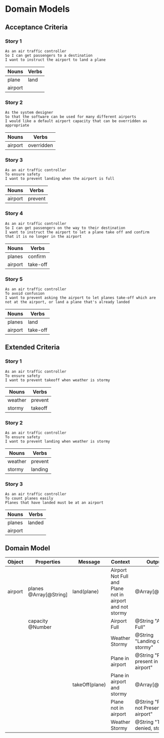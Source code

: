 # Domain Models

## Acceptance Criteria 

### Story 1 
``` 
As an air traffic controller
So I can get passengers to a destination
I want to instruct the airport to land a plane
``` 

Nouns|Verbs
---|---
plane|land
airport|

### Story 2 
```
As the system designer
So that the software can be used for many different airports
I would like a default airport capacity that can be overridden as appropriate
```

Nouns|Verbs 
---|--- 
airport|overridden 

### Story 3
```
As an air traffic controller
To ensure safety
I want to prevent landing when the airport is full
```

Nouns|Verbs 
---|---
airport|prevent 

### Story 4 

```
As an air traffic controller
So I can get passengers on the way to their destination
I want to instruct the airport to let a plane take off and confirm that it is no longer in the airport
```

Nouns|Verbs
---|---
planes|confirm
airport|take-off

### Story 5 

```
As an air traffic controller
To avoid confusion
I want to prevent asking the airport to let planes take-off which are not at the airport, or land a plane that's already landed
```
Nouns|Verbs
---|---
planes|land
airport|take-off

## Extended Criteria 

### Story 1 

```
As an air traffic controller
To ensure safety
I want to prevent takeoff when weather is stormy
```

Nouns|Verbs
---|---
weather|prevent
stormy|takeoff

### Story 2

```
As an air traffic controller
To ensure safety
I want to prevent landing when weather is stormy
```

Nouns|Verbs
---|---
weather|prevent
stormy|landing

### Story 3 
```
As an air traffic controller
To count planes easily
Planes that have landed must be at an airport
```
Nouns|Verbs
---|---
planes|landed
airport|


## Domain Model

Object|Properties|Message|Context|Output
---|---|---|---|---
airport|planes @Array[@String]|land(plane)|Airport Not Full and Plane not in airport and not stormy|@Array[@String]|
||capacity @Number||Airport Full|@String "Airport Full"
||||Weather Stormy | @String "Landing denied, stormy"
||||Plane in airport|@String "Plane present in airport"
|||takeOff(plane)|Plane in airport and stormy|@Array[@String]
||||Plane not in airport|@String "Plane not Present in airport"
||||Weather Stormy|@String "Takeoff denied, stormy"





